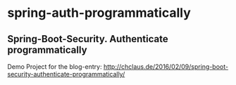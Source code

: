 # spring-auth-programmatically
## Spring-Boot-Security. Authenticate programmatically

Demo Project for the blog-entry: http://chclaus.de/2016/02/09/spring-boot-security-authenticate-programmatically/
